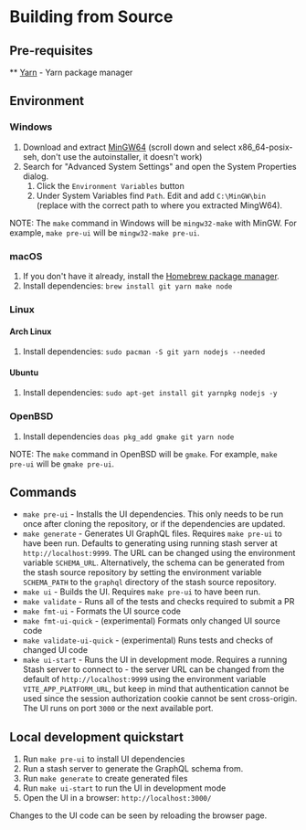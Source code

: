 # Building from Source

## Pre-requisites

** [Yarn](https://yarnpkg.com/en/docs/install) - Yarn package manager

## Environment

### Windows

1. Download and extract [MinGW64](https://sourceforge.net/projects/mingw-w64/files/) (scroll down and select x86_64-posix-seh, don't use the autoinstaller, it doesn't work)
2. Search for "Advanced System Settings" and open the System Properties dialog.
    1. Click the `Environment Variables` button
    2. Under System Variables find `Path`. Edit and add `C:\MinGW\bin` (replace with the correct path to where you extracted MingW64).

NOTE: The `make` command in Windows will be `mingw32-make` with MinGW. For example, `make pre-ui` will be `mingw32-make pre-ui`.

### macOS

1. If you don't have it already, install the [Homebrew package manager](https://brew.sh).
2. Install dependencies: `brew install git yarn make node`

### Linux

#### Arch Linux

1. Install dependencies: `sudo pacman -S git yarn nodejs --needed`

#### Ubuntu

1. Install dependencies: `sudo apt-get install git yarnpkg nodejs -y`

### OpenBSD

1. Install dependencies `doas pkg_add gmake git yarn node`

NOTE: The `make` command in OpenBSD will be `gmake`. For example, `make pre-ui` will be `gmake pre-ui`.

## Commands

* `make pre-ui` - Installs the UI dependencies. This only needs to be run once after cloning the repository, or if the dependencies are updated.
* `make generate` - Generates UI GraphQL files. Requires `make pre-ui` to have been run. Defaults to generating using running stash server at `http://localhost:9999`. The URL can be changed using the environment variable `SCHEMA_URL`. Alternatively, the schema can be generated from the stash source repository by setting the environment variable `SCHEMA_PATH` to the `graphql` directory of the stash source repository.
* `make ui` - Builds the UI. Requires `make pre-ui` to have been run.
* `make validate` - Runs all of the tests and checks required to submit a PR
* `make fmt-ui` - Formats the UI source code
* `make fmt-ui-quick` - (experimental) Formats only changed UI source code
* `make validate-ui-quick` - (experimental) Runs tests and checks of changed UI code
* `make ui-start` - Runs the UI in development mode. Requires a running Stash server to connect to - the server URL can be changed from the default of `http://localhost:9999` using the environment variable `VITE_APP_PLATFORM_URL`, but keep in mind that authentication cannot be used since the session authorization cookie cannot be sent cross-origin. The UI runs on port `3000` or the next available port.

## Local development quickstart

1. Run `make pre-ui` to install UI dependencies
2. Run a stash server to generate the GraphQL schema from.
3. Run `make generate` to create generated files
4. Run `make ui-start` to run the UI in development mode
5. Open the UI in a browser: `http://localhost:3000/`

Changes to the UI code can be seen by reloading the browser page.

